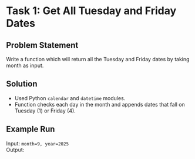 # Task 1: Get All Tuesday and Friday Dates

## Problem Statement
Write a function which will return all the Tuesday and Friday dates by taking month as input.

## Solution
- Used Python `calendar` and `datetime` modules.
- Function checks each day in the month and appends dates that fall on Tuesday (1) or Friday (4).

## Example Run
Input: `month=9, year=2025`  
Output:  
